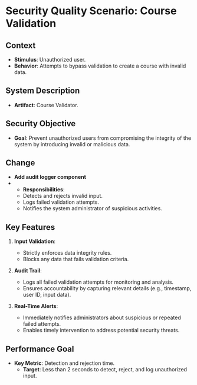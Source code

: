 # Security Quality Scenario: Course Validation

## Context
- **Stimulus**: Unauthorized user.
- **Behavior**: Attempts to bypass validation to create a course with invalid data.

## System Description
- **Artifact**: Course Validator.

## Security Objective
- **Goal**: Prevent unauthorized users from compromising the integrity of the system by introducing invalid or malicious data.

## Change
- **Add audit logger component**
- - **Responsibilities**:
  - Detects and rejects invalid input.
  - Logs failed validation attempts.
  - Notifies the system administrator of suspicious activities.

## Key Features
1. **Input Validation**:
   - Strictly enforces data integrity rules.
   - Blocks any data that fails validation criteria.

2. **Audit Trail**:
   - Logs all failed validation attempts for monitoring and analysis.
   - Ensures accountability by capturing relevant details (e.g., timestamp, user ID, input data).

3. **Real-Time Alerts**:
   - Immediately notifies administrators about suspicious or repeated failed attempts.
   - Enables timely intervention to address potential security threats.

## Performance Goal
- **Key Metric**: Detection and rejection time.
  - **Target**: Less than 2 seconds to detect, reject, and log unauthorized input.
